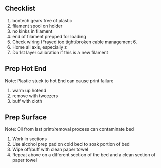 ## Checklist
1. bontech gears free of plastic
2. filament spool on holder
3. no kinks in filament
4. end of filament prepped for loading
5. Check wiring (Frayed too tight/broken cable management
	6. 
6. Home all axis, especially z
7. Do 1st layer calibration if this is a new filament

## Prep Hot End
Note: Plastic stuck to hot End can cause print failure
1.  warm up hotend
1. remove with tweezers
1. buff with cloth

## Prep Surface
Note: Oil from last print/removal process can contaminate bed

1. Work in sections
1. Use alcohol prep pad on cold bed to soak portion of bed
1. Wipe off/buff with clean paper towel
1. Repeat above on a different section of the bed and a clean section of paper towel


<!--stackedit_data:
eyJoaXN0b3J5IjpbMzk3MzA2ODI2LDExMDQ5MTM2MTksMTczNj
QwNDY5MSwyMDQ2NTU2OTgwLC0yMjM4MDM0NzJdfQ==
-->